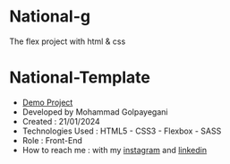 # National-g
The flex project with html &amp; css
# National-Template
- [Demo Project](https://mohammadgolpayegany.github.io/National-g/)
- Developed by Mohammad Golpayegani
- Created : 21/01/2024
- Technologies Used : HTML5 - CSS3 - Flexbox - SASS
- Role : Front-End
- How to reach me : with my 
[instagram](https://www.instagram.com/mohammad_golpaygani/) and 
[linkedin](https://www.linkedin.com/in/mohammad-golpaygani-3049302a8/)
